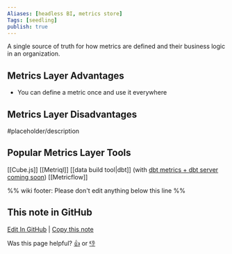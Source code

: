 ```yaml
---
Aliases: [headless BI, metrics store]
Tags: [seedling]
publish: true
---
```


A single source of truth for how metrics are defined and their business logic in an organization.

## Metrics Layer Advantages

- You can define a metric once and use it everywhere

## Metrics Layer Disadvantages

#placeholder/description

## Popular Metrics Layer Tools
[[Cube.js]]
[[Metriql]]
[[data build tool|dbt]] (with [dbt metrics + dbt server coming soon](https://www.getdbt.com/blog/licensing-dbt/))
[[Metricflow]]

%% wiki footer: Please don't edit anything below this line %%

## This note in GitHub

<span class="git-footer">[Edit In GitHub](https://github.dev/data-engineering-community/data-engineering-wiki/blob/main/Concepts/Metrics%20Layer.md "git-hub-edit-note") | [Copy this note](https://raw.githubusercontent.com/data-engineering-community/data-engineering-wiki/main/Concepts/Metrics%20Layer.md "git-hub-copy-note")</span>

<span class="git-footer">Was this page helpful?
[👍](https://tally.so/r/mOaxjk?rating=Yes&url=https://dataengineering.wiki/Concepts/Metrics+Layer) or [👎](https://tally.so/r/mOaxjk?rating=No&url=https://dataengineering.wiki/Concepts/Metrics+Layer)</span>
